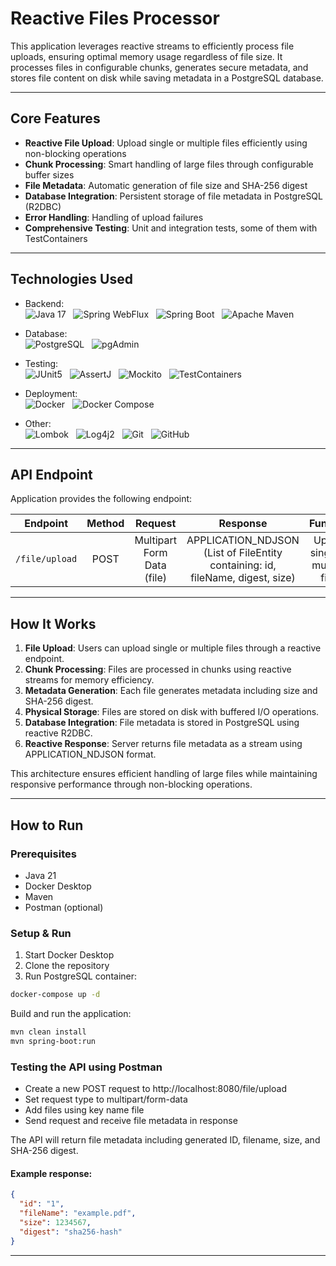 # Reactive Files Processor

This application leverages reactive streams to efficiently process file uploads, ensuring optimal memory usage regardless of file size.
It processes files in configurable chunks, generates secure metadata, and stores file content on disk while saving metadata in a PostgreSQL database.

---

## Core Features

- **Reactive File Upload**: Upload single or multiple files efficiently using non-blocking operations
- **Chunk Processing**: Smart handling of large files through configurable buffer sizes
- **File Metadata**: Automatic generation of file size and SHA-256 digest
- **Database Integration**: Persistent storage of file metadata in PostgreSQL (R2DBC)
- **Error Handling**: Handling of upload failures
- **Comprehensive Testing**: Unit and integration tests, some of them with TestContainers


---

## Technologies Used

- Backend: <br>
  ![Java 17](https://img.shields.io/badge/Java-21-orange?style=for-the-badge) &nbsp; ![Spring WebFlux](https://img.shields.io/badge/Spring_WebFlux-6DB33F?style=for-the-badge&logo=spring&logoColor=white) &nbsp; ![Spring Boot](https://img.shields.io/badge/Spring%20Boot-3.0-brightgreen?style=for-the-badge&logo=springboot) &nbsp; ![Apache Maven](https://img.shields.io/badge/Apache_Maven-C71A36?style=for-the-badge&logo=apachemaven&logoColor=white)

- Database: <br>
  ![PostgreSQL](https://img.shields.io/badge/PostgreSQL-316192?style=for-the-badge&logo=postgresql&logoColor=white) &nbsp; ![pgAdmin](https://img.shields.io/badge/pgAdmin-316192?style=for-the-badge&logo=postgresql&logoColor=white)

- Testing: <br>
  ![JUnit5](https://img.shields.io/badge/-JUnit5-25A162?style=for-the-badge&logo=junit5&logoWidth=30) &nbsp; ![AssertJ](https://img.shields.io/badge/-AssertJ-6A2E2A?style=for-the-badge&logo=assertj&logoWidth=30) &nbsp; ![Mockito](https://img.shields.io/badge/-Mockito-1C1C1C?style=for-the-badge&logo=mockito&logoWidth=30&logoColor=white) &nbsp; ![TestContainers](https://img.shields.io/badge/-TestContainers-000000?style=for-the-badge&logo=testcontainers&logoWidth=30)

- Deployment: <br>
  ![Docker](https://img.shields.io/badge/Docker-2496ED?style=for-the-badge&logo=docker&logoColor=white) &nbsp; ![Docker Compose](https://img.shields.io/badge/Docker%20Compose-2496ED?style=for-the-badge&logo=docker&logoColor=white)

- Other: <br>
  ![Lombok](https://img.shields.io/badge/Lombok-Black?style=for-the-badge&logo=lombok) &nbsp; ![Log4j2](https://img.shields.io/badge/Log4j2-FF9B00?style=for-the-badge&logo=apachelog4j) &nbsp; ![Git](https://img.shields.io/badge/Git-F05032?style=for-the-badge&logo=git&logoColor=white) &nbsp; ![GitHub](https://img.shields.io/badge/GitHub-181717?style=for-the-badge&logo=github&logoColor=white)

---

## API Endpoint

Application provides the following endpoint:

| **Endpoint**  | **Method**  |            **Request**            |           **Response**           |    **Function**     |
|:-------------:|:-----------:|:---------------------------------:|:--------------------------------:|:-------------------:|
|  `/file/upload`   |    POST     | Multipart Form Data (file) | APPLICATION_NDJSON (List of FileEntity containing: id, fileName, digest, size) |   Upload single or multiple files  |

---

## How It Works
1. **File Upload**: Users can upload single or multiple files through a reactive endpoint.
2. **Chunk Processing**: Files are processed in chunks using reactive streams for memory efficiency.
3. **Metadata Generation**: Each file generates metadata including size and SHA-256 digest.
4. **Physical Storage**: Files are stored on disk with buffered I/O operations.
5. **Database Integration**: File metadata is stored in PostgreSQL using reactive R2DBC.
6. **Reactive Response**: Server returns file metadata as a stream using APPLICATION_NDJSON format.

This architecture ensures efficient handling of large files while maintaining responsive performance through non-blocking operations.


---

## How to Run

### Prerequisites
- Java 21
- Docker Desktop
- Maven
- Postman (optional)

### Setup & Run
1. Start Docker Desktop
2. Clone the repository
3. Run PostgreSQL container:

 ```sh
docker-compose up -d
   ```


Build and run the application:

 ```sh
mvn clean install
mvn spring-boot:run
   ```

### Testing the API using Postman
- Create a new POST request to http://localhost:8080/file/upload
- Set request type to multipart/form-data
- Add files using key name file
- Send request and receive file metadata in response

The API will return file metadata including generated ID, filename, size, and SHA-256 digest.

#### Example response:

```json
{
  "id": "1",
  "fileName": "example.pdf",
  "size": 1234567,
  "digest": "sha256-hash"
}
```
---